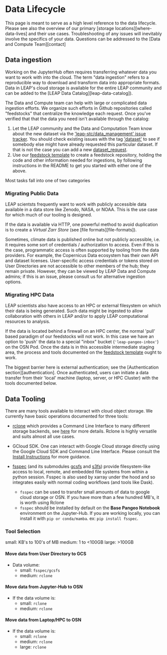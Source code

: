 # Data Lifecycle

This page is meant to serve as a high level reference to the data lifecycle. Please see also the overview of our primary [storage locations][where-data-lives] and their use cases. Troubleshooting of any issues will inevitably involve the specifics of your data. Questions can be addressed to the [Data and Compute Team][contact]

## Data ingestion 

Working on the JupyterHub often requires transferring whatever data you want to work with into the cloud. The term "data ingestion" refers to a reproducible way to download and transform data into appropriate formats. Data in LEAP's cloud storage is available for the entire LEAP community and can be added to the [LEAP Data Catalog][leap-data-catalog]). 

The Data and Compute team can help with large or complicated data ingestion efforts.  We organize such efforts in Github repositories called "feedstocks" that centralize the knowledge each request. Once you've verified that that the data you need isn't available through the catalog: 

1. Let the LEAP community and the Data and Computation Team know about the new dataset via the ['leap-stc/data_management' issue tracker](https://github.com/leap-stc/data-management/issues). You should check existing issues with the tag ['dataset'](https://github.com/leap-stc/data-management/issues?q=is%3Aissue+is%3Aopen+label%3Adataset) to see if somebody else might have already requested this particular dataset. If that is not the case you can add a new [dataset_request](https://github.com/leap-stc/data-management/issues/new?assignees=&labels=dataset&projects=&template=new_dataset.yaml&title=New+Dataset+%5BDataset+Name%5D). 
1. Use our [feedstock template](https://github.com/leap-stc/LEAP_template_feedstock) to create a feedstock repository, holding the code and other information needed for ingestions, by following instructions in the README to get you started with either one of the above.

Most tasks fall into one of two categories 

### Migrating Public Data

 LEAP scientsts frequently want to work with publicly accessible data available in a data store like Zenodo, NASA, or NOAA. This is the  use case for which much of our tooling is designed. 

 If the data is available via HTTP, one powerful method to avoid duplication is to create a *Virtual Zarr Store* (see [file formats][file-formats]).

Sometimes, climate data is published online but not publicly accessible, i.e. it requires some sort of credentials / authorization to access. Even if this is the case, programmatic access is often supported by tooling from the data providers. For example, the Copernicus Data ecosystem has their own API and dataset licenses. User-specific access credentials or tokens stored on User Directories are not accessible to other members of the hub; they remain private. However, they can be viewed by LEAP Data and Compute admins; if this is an issue, please consult us for alternative ingestion options.

### Migrating HPC Data

LEAP scientists also have access to an HPC or external filesystem on which their data is being generated. Such data might be ingested to allow collaboration with others in LEAP and/or to apply LEAP computational resources to analysis. 

If the data is located behind a firewall on an HPC center, the normal 'pull' based paradigm of our feedstocks will not work. In this case we have an option to 'push' the data to a special "inbox" bucket (`'leap-pangeo-inbox'`) on the OSN Pod. Once the data is in this accessible intermediate staging area, the process and tools documented on the [feedstock template](https://github.com/leap-stc/LEAP_template_feedstock) ought to work.

The biggest barrier here is external authentication; see the [Authentication section][authentication]. Once authenticated, users can initiate a data transfer from their 'local' machine (laptop, server, or HPC Cluster) with the tools documented below.

## Data Tooling

There are many tools available to interact with cloud object storage. We currently have basic operations documented for three tools:

- [rclone](https://rclone.org/) which provides a Command Line Interface to many different storage backends, see [here](../reference/rclone.md) for more details. Rclone is highly versatile and suits almost all use cases.

- GCloud SDK. One can interact with Google Cloud storage directly using the Google Cloud SDK and Command Line Interface. Please consult the [Install Instructions](https://cloud.google.com/sdk/docs/install) for more guidance.

- [fsspec](https://filesystem-spec.readthedocs.io/en/latest/) (and its submodules [gcsfs](https://gcsfs.readthedocs.io/en/latest/) and [s3fs](https://s3fs.readthedocs.io/en/latest/)) provide filesystem-like access to local, remote, and embedded file systems from within a python session. Fsspec is also used by xarray under the hood and so integrates easily with normal coding workflows (and tools like Dask).

    - `fsspec` can be used to transfer small amounts of data to google cloud storage or OSN. If you have more than a few hundred MB's, it is worth using Rclone
    - `fsspec` should be installed by default on the **Base Pangeo Notebook** environment on the Jupyter-Hub. If you are working locally, you can install it with `pip or conda/mamba`. ex: `pip install fsspec`.

### Tool Selection

small: KB's to 100's of MB
medium: 1 to \<100GB
large: >100GB

#### Move data from User Directory to GCS

- Data volume:
    - small: `fsspec/gcsfs`
    - medium: `rclone`

#### Move data from Jupyter-Hub to OSN

- If the data volume is:
    - small: `rclone`
    - medium: `rclone`

#### Move data from Laptop/HPC to OSN

- If the data volume is:
    - small: `rclone`
    - medium: `rclone`
    - large: `rclone`

